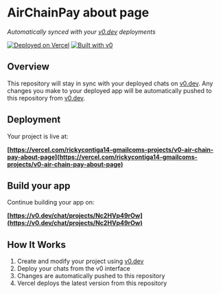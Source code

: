 # AirChainPay about page

*Automatically synced with your [v0.dev](https://v0.dev) deployments*

[![Deployed on Vercel](https://img.shields.io/badge/Deployed%20on-Vercel-black?style=for-the-badge&logo=vercel)](https://vercel.com/rickycontiga14-gmailcoms-projects/v0-air-chain-pay-about-page)
[![Built with v0](https://img.shields.io/badge/Built%20with-v0.dev-black?style=for-the-badge)](https://v0.dev/chat/projects/Nc2HVp49rOw)

## Overview

This repository will stay in sync with your deployed chats on [v0.dev](https://v0.dev).
Any changes you make to your deployed app will be automatically pushed to this repository from [v0.dev](https://v0.dev).

## Deployment

Your project is live at:

**[https://vercel.com/rickycontiga14-gmailcoms-projects/v0-air-chain-pay-about-page](https://vercel.com/rickycontiga14-gmailcoms-projects/v0-air-chain-pay-about-page)**

## Build your app

Continue building your app on:

**[https://v0.dev/chat/projects/Nc2HVp49rOw](https://v0.dev/chat/projects/Nc2HVp49rOw)**

## How It Works

1. Create and modify your project using [v0.dev](https://v0.dev)
2. Deploy your chats from the v0 interface
3. Changes are automatically pushed to this repository
4. Vercel deploys the latest version from this repository
